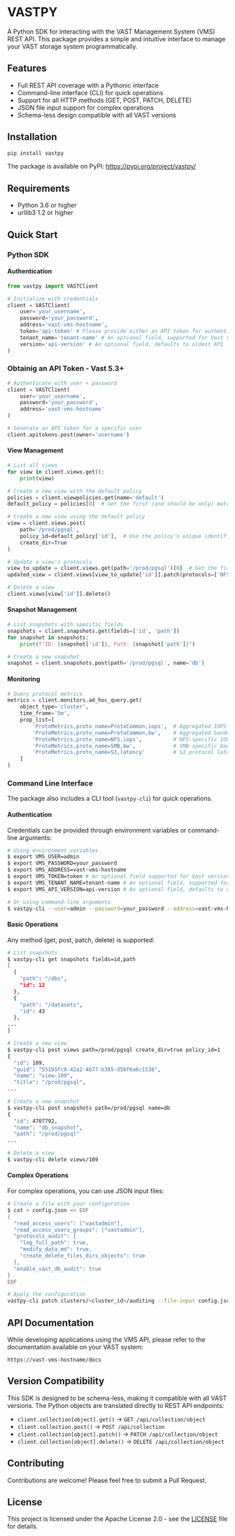 # VASTPY

A Python SDK for interacting with the VAST Management System (VMS) REST API. This package provides a simple and intuitive interface to manage your VAST storage system programmatically.

## Features

- Full REST API coverage with a Pythonic interface
- Command-line interface (CLI) for quick operations
- Support for all HTTP methods (GET, POST, PATCH, DELETE)
- JSON file input support for complex operations
- Schema-less design compatible with all VAST versions

## Installation

```bash
pip install vastpy
```

The package is available on PyPI: https://pypi.org/project/vastpy/

## Requirements

- Python 3.6 or higher
- urllib3 1.2 or higher

## Quick Start

### Python SDK

#### Authentication

```python
from vastpy import VASTClient

# Initialize with credentials
client = VASTClient(
    user='your_username',
    password='your_password',
    address='vast-vms-hostname',
    token='api-token' # Please provide either an API token for authentication or user + password. API tokens are supported for Vast versions 5.3 and later
    tenant_name='tenant-name' # An optional field, supported for Vast versions 5.3 and later
    version='api-version' # An optional field, defaults to oldest API
)
```
### Obtainig an API Token - Vast 5.3+
```python
# Authenticate with user + password
client = VASTClient(
    user='your_username',
    password='your_password',
    address='vast-vms-hostname'
)

# Generate an API token for a specific user
client.apitokens.post(owner='username')
```

#### View Management

```python
# List all views
for view in client.views.get():
    print(view)

# Create a new view with the default policy
policies = client.viewpolicies.get(name='default')
default_policy = policies[0]  # Get the first (and should be only) matching policy

# Create a new view using the default policy
view = client.views.post(
    path='/prod/pgsql',
    policy_id=default_policy['id'],  # Use the policy's unique identifier
    create_dir=True
)

# Update a view's protocols
view_to_update = client.views.get(path='/prod/pgsql')[0]  # Get the first matching view
updated_view = client.views[view_to_update['id']].patch(protocols=['NFS', 'SMB'])

# Delete a view
client.views[view['id']].delete()
```

#### Snapshot Management

```python
# List snapshots with specific fields
snapshots = client.snapshots.get(fields=['id', 'path'])
for snapshot in snapshots:
    print(f"ID: {snapshot['id']}, Path: {snapshot['path']}")

# Create a new snapshot
snapshot = client.snapshots.post(path='/prod/pgsql', name='db')
```

#### Monitoring

```python
# Query protocol metrics
metrics = client.monitors.ad_hoc_query.get(
    object_type='cluster',
    time_frame='5m',
    prop_list=[
        'ProtoMetrics,proto_name=ProtoCommon,iops',  # Aggregated IOPS across protocols
        'ProtoMetrics,proto_name=ProtoCommon,bw',    # Aggregated bandwidth
        'ProtoMetrics,proto_name=NFS,iops',          # NFS-specific IOPS
        'ProtoMetrics,proto_name=SMB,bw',            # SMB-specific bandwidth
        'ProtoMetrics,proto_name=S3,latency'         # S3 protocol latency
    ]
)
```

### Command Line Interface

The package also includes a CLI tool (`vastpy-cli`) for quick operations.

#### Authentication

Credentials can be provided through environment variables or command-line arguments:

```bash
# Using environment variables
$ export VMS_USER=admin
$ export VMS_PASSWORD=your_password
$ export VMS_ADDRESS=vast-vms-hostname
$ export VMS_TOKEN=token # An optional field supported for Vast versions 5.3 and later
$ export VMS_TENANT_NAME=tenant-name # An optional field, supported for Vast versions 5.3 and later
$ export VMS_API_VERSION=api-version # An optional field, defaults to oldest API

# Or using command-line arguments
$ vastpy-cli --user=admin --password=your_password --address=vast-vms-hostname
```

#### Basic Operations
Any method (get, post, patch, delete) is supported:

```bash
# List snapshots
$ vastpy-cli get snapshots fields=id,path
[
  {
    "path": "/dbs",
    "id": 12
  },
  {
    "path": "/datasets",
    "id": 43
  },
...
]

# Create a new view
$ vastpy-cli post views path=/prod/pgsql create_dir=true policy_id=1
{
  "id": 109,
  "guid": "551b5fc0-42a2-4b77-b385-d5bf6a6c1538",
  "name": "view-109",
  "title": "/prod/pgsql",
...

# Create a new snapshot
$ vastpy-cli post snapshots path=/prod/pgsql name=db
{
  "id": 4707792,
  "name": "db_snapshot",
  "path": "/prod/pgsql"
...

# Delete a view
$ vastpy-cli delete views/109

```

#### Complex Operations

For complex operations, you can use JSON input files:

```bash
# Create a file with your configuration
$ cat > config.json << EOF
{
  "read_access_users": ["vastadmin"],
  "read_access_users_groups": ["vastadmin"],
  "protocols_audit": {
    "log_full_path": true,
    "modify_data_md": true,
    "create_delete_files_dirs_objects": true
  },
  "enable_vast_db_audit": true
}
EOF

# Apply the configuration
vastpy-cli patch clusters/<cluster_id>/auditing --file-input config.json
```

## API Documentation

While developing applications using the VMS API, please refer to the documentation available on your VAST system:
```
https://vast-vms-hostname/docs
```

## Version Compatibility

This SDK is designed to be schema-less, making it compatible with all VAST versions. The Python objects are translated directly to REST API endpoints:

- `client.collection[object].get()` → `GET /api/collection/object`
- `client.collection.post()` → `POST /api/collection`
- `client.collection[object].patch()` → `PATCH /api/collection/object`
- `client.collection[object].delete()` → `DELETE /api/collection/object`

## Contributing

Contributions are welcome! Please feel free to submit a Pull Request.

## License

This project is licensed under the Apache License 2.0 - see the [LICENSE](LICENSE) file for details.
